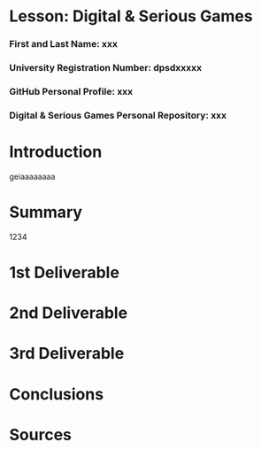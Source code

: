 # Lesson: Digital & Serious Games

### First and Last Name: xxx
### University Registration Number: dpsdxxxxx
### GitHub Personal Profile: xxx
### Digital & Serious Games Personal Repository: xxx

# Introduction
geiaaaaaaaa
# Summary
1234

# 1st Deliverable


# 2nd Deliverable


# 3rd Deliverable 


# Conclusions


# Sources
